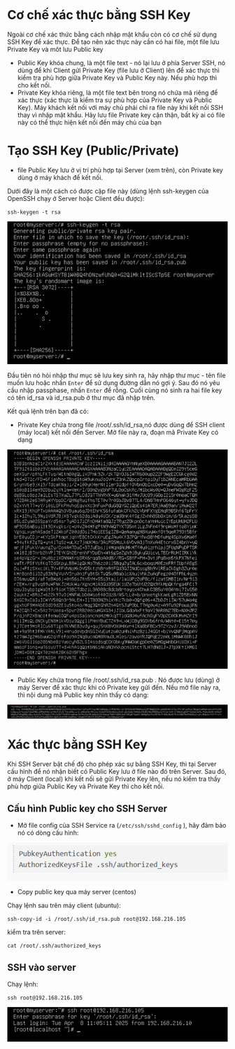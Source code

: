 # Cơ chế xác thực bằng SSH Key
Ngoài cơ chế xác thức bằng cách nhập mật khẩu còn có cơ chế sử dụng SSH Key để xác thực. Để tạo nên xác thực này cần có hai file, một file lưu Private Key và môt lưu Public key

- Public Key khóa chung, là một file text - nó lại lưu ở phía Server SSH, nó dùng để khi Client gửi Private Key (file lưu ở Client) lên để xác thực thì kiểm tra phù hợp giữa Private Key và Public Key này. Nếu phù hợp thì cho kết nối.
- Private Key khóa riêng, là một file text bên trong nó chứa mã riêng để xác thực (xác thực là kiểm tra sự phù hợp của Private Key và Public Key). Máy khách kết nối với máy chủ phải chỉ ra file này khi kết nối SSH thay vì nhập mật khẩu. Hãy lưu file Private key cận thận, bất kỳ ai có file này có thể thực hiện kết nối đến máy chủ của bạn

# Tạo SSH Key (Public/Private)
-  file Public Key lưu ở vị trí phù hợp tại Server (xem trên), còn Private key dùng ở máy khách để kết nối.

Dưới đây là một cách có được cặp file này (dùng lệnh ssh-keygen của OpenSSH chạy ở Server hoặc Client đều được):
```
ssh-keygen -t rsa
```
![alt text](../images/sshkey.png)

Đầu tiên nó hỏi nhập thư mục sẽ lưu key sinh ra, hãy nhập thư mục - tên file muốn lưu hoặc nhấn ```Enter``` để sử dụng đường dẫn nó gợi ý. Sau đó nó yêu cầu nhập passphase, nhấn ```Enter``` để rỗng. Cuối cùng nó sinh ra hai file key có tên id_rsa và id_rsa.pub ở thư mục đã nhập trên.

Kết quả lệnh trên bạn đã có:

- Private Key chứa trong file /root/.ssh/id_rsa,nó được dùng để SSH client (máy local) kết nối đến Server. Mở file này ra, đoạn mã Private Key có dạng

![alt text](../images/sshkey2_1.png)

- Public Key chứa trong file /root/.ssh/id_rsa.pub . Nó được lưu (dùng) ở máy Server để xác thực khi có Private key gửi đến. Nếu mở file này ra, thì nội dung mã Public key nhìn thấy có dạng:

![alt text](../images/sshkey3_1.png)

# Xác thực bằng SSH Key

Khi SSH Server bật chế độ cho phép xác sự bằng SSH Key, thì tại Server cấu hình để nó nhận biết có Public Key lưu ở file nào đó trên Server. Sau đó, ở máy Client (local) khi kết nối sẽ gửi Private Key lên, nếu nó kiểm tra thấy phù hợp giữa Public Key và Private Key thì cho kết nối.

## Cấu hình Public key cho SSH Server

- Mở file config của SSH Service ra (```/etc/ssh/sshd_config``` ), hãy đảm bảo nó có dòng cấu hình:

![alt text](../images/SSHkey_1.png)

- Copy public key qua máy server (centos)

Chạy lệnh sau trên máy client (ubuntu):
```
ssh-copy-id -i /root/.ssh/id_rsa.pub root@192.168.216.105
```

kiểm tra trên server: 

```
cat /root/.ssh/authorized_keys
```

## SSH vào server

Chạy lệnh:
```
ssh root@192.168.216.105
```

![alt text](../images/sshkey7.png)

